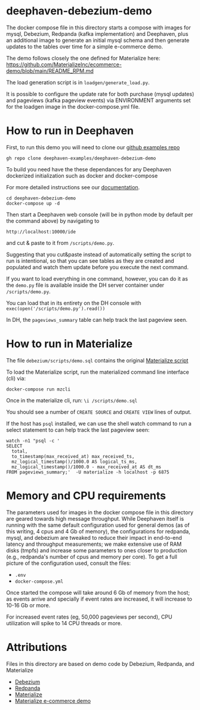 # deephaven-debezium-demo

The docker compose file in this directory starts a compose with images for mysql, Debezium, Redpanda (kafka implementation) and Deephaven, plus an additional image to generate an initial mysql schema and then generate updates to the tables over time for a simple e-commerce demo.

The demo follows closely the one defined for Materialize here:
https://github.com/MaterializeInc/ecommerce-demo/blob/main/README_RPM.md

The load generation script is in `loadgen/generate_load.py`.

It is possible to configure the update rate for both purchase (mysql updates) and pageviews (kafka pageview events) via ENVIRONMENT arguments set for the loadgen image in the docker-compose.yml file.

# How to run in Deephaven

First, to run this demo you will need to clone our [github examples repo](https://github.com/deephaven-examples/deephaven-debezium-demo)

```
gh repo clone deephaven-examples/deephaven-debezium-demo
```

To build you need have the these dependances for any Deephaven dockerized initialization such as docker and docker-compose

For more detailed instructions see our [documentation](/core/docs/tutorials/quickstart/).

```
cd deephaven-debezium-demo
docker-compose up -d
```

Then start a Deephaven web console (will be in python mode by default per the command above) by navigating to

```
http://localhost:10000/ide
```

and cut & paste to it from `/scripts/demo.py`.  

Suggesting that you cut&paste instead of automatically setting the script to run is intentional, so that you can see tables as they are created and populated and watch them update before you execute the next command.

If you want to load everything in one command, however, you can do it as the `demo.py` file is available inside the DH server container under `/scripts/demo.py`.

You can load that in its entirety on the DH console with `exec(open('/scripts/demo.py').read())`

In DH, the `pageviews_summary` table can help track the last pageview seen.

# How to run in Materialize

The file `debezium/scripts/demo.sql` contains the original
[Materialize script](https://github.com/MaterializeInc/ecommerce-demo/blob/main/README_RPM.md)


To load the Materialize script, run the materialized command line interface (cli) via:
 
 `docker-compose run mzcli`

Once in the materialize cli, run:
`\i /scripts/demo.sql`

You should see a number of `CREATE SOURCE` and `CREATE VIEW` lines of output.
  
  
If the host has `psql` installed, we can use the shell watch command to run a select statement to can help track the last pageview seen:
```
watch -n1 "psql -c '
SELECT
  total,
  to_timestamp(max_received_at) max_received_ts,
  mz_logical_timestamp()/1000.0 AS logical_ts_ms,
  mz_logical_timestamp()/1000.0 - max_received_at AS dt_ms
FROM pageviews_summary;'  -U materialize -h localhost -p 6875
```

# Memory and CPU requirements

The parameters used for images in the docker compose file in this directory are geared towards high message throughput.  While Deephaven itself is running with the same default configuration used for general demos (as of this writing, 4 cpus and 4 Gb of memory), the configurations for redpanda, mysql, and debezium are tweaked to reduce their impact in end-to-end latency and throughput measurements; we make extensive use of RAM disks (tmpfs) and increase some parameters to ones closer to production (e.g., redpanda's number of cpus and memory per core).  To get a full picture of the configuration used, consult the files:

- `.env`
- `docker-compose.yml`

Once started the compose will take around 6 Gb of memory from the host; as events arrive and specially if event rates are increased, it will increase to 10-16 Gb or more.

For increased event rates (eg, 50,000 pageviews per second), CPU utilization will spike to 14 CPU threads or more.

# Attributions

Files in this directory are based on demo code by Debezium, Redpanda, and Materialize

* [Debezium](https://github.com/debezium/debezium)
* [Redpanda](https://github.com/vectorizedio/redpanda)
* [Materialize](https://github.com/MaterializeInc/materialize)
* [Materialize e-commerce demo](https://github.com/MaterializeInc/ecommerce-demo/blob/main/README_RPM.md)
